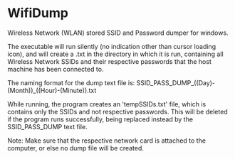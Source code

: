 # WifiDump
Wireless Network (WLAN) stored SSID and Password dumper for windows.

The executable will run silently (no indication other than cursor loading icon), and will create a .txt in the directory
in which it is run, containing all Wireless Network SSIDs and their respective passwords that the host machine has been
connected to.

The naming format for the dump text file is:
SSID_PASS_DUMP_((Day)-(Month))_((Hour)-(Minute)).txt

While running, the program creates an 'tempSSIDs.txt' file, which is contains only the SSIDs and not respective passwords.
This will be deleted if the program runs successfully, being replaced instead by the SSID_PASS_DUMP text file.

Note: Make sure that the respective network card is attached to the computer, or else no dump file will be created.
